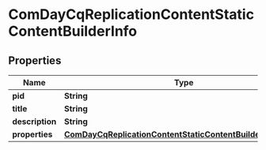 

# ComDayCqReplicationContentStaticContentBuilderInfo

## Properties

Name | Type | Description | Notes
------------ | ------------- | ------------- | -------------
**pid** | **String** |  |  [optional]
**title** | **String** |  |  [optional]
**description** | **String** |  |  [optional]
**properties** | [**ComDayCqReplicationContentStaticContentBuilderProperties**](ComDayCqReplicationContentStaticContentBuilderProperties.md) |  |  [optional]



